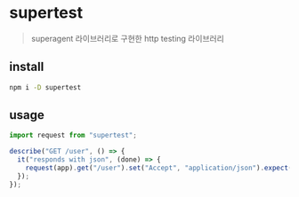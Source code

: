 # supertest

> superagent 라이브러리로 구현한 http testing 라이브러리

## install

```sh
npm i -D supertest
```

## usage

```js
import request from "supertest";

describe("GET /user", () => {
  it("responds with json", (done) => {
    request(app).get("/user").set("Accept", "application/json").expect("Content-Type", /json/).expect(200, done);
  });
});
```
